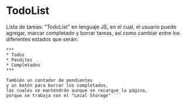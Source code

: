 # TodoList


Lista de tareas: "TodoList" en lenguaje JS, en el cual, el usuario puede agregar, marcar completado y borrar tareas, así como cambiar entre los diferentes estados que serán:
 
 ```
 ***
 * Todos
 * Pendites
 * Completados
 ***

 También un contador de pendientes
 y un botón para borrar los completados,
 los cuales se mantendrán aunque se recargue la página,
 porque se trabaja con el "Local Storage" ```